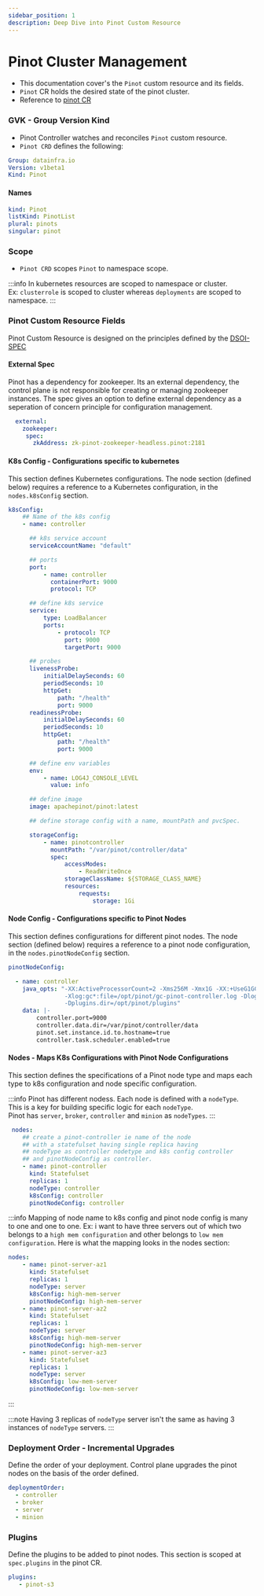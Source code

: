 ```yaml
---
sidebar_position: 1
description: Deep Dive into Pinot Custom Resource
---
```


# Pinot Cluster Management


- This documentation cover's the ```Pinot``` custom resource and its fields.
- ```Pinot``` CR holds the desired state of the pinot cluster.
- Reference to [pinot CR](https://github.com/datainfrahq/pinot-control-plane-k8s/blob/main/tutorials/00-pinot-basic/pinot-basic.yaml)


### GVK - Group Version Kind

-   Pinot Controller watches and reconciles `Pinot` custom resource.
-   `Pinot CRD` defines the following:

```yaml
Group: datainfra.io
Version: v1beta1
Kind: Pinot
```

#### Names

```yaml
kind: Pinot
listKind: PinotList
plural: pinots
singular: pinot
```

### Scope

-   `Pinot CRD` scopes `Pinot` to namespace scope.

:::info
In kubernetes resources are scoped to namespace or cluster.  
Ex: `clusterrole` is scoped to cluster whereas `deployments` are scoped to namespace.
:::

### Pinot Custom Resource Fields

Pinot Custom Resource is designed on the principles defined by the [DSOI-SPEC](../../3.distributed-systems-operator-interface/documentation/introduction.md)

#### External Spec

Pinot has a dependency for zookeeper. Its an external dependency, the control plane is not
responsible for creating or managing zookeeper instances. The spec gives an option to define
external dependency as a seperation of concern principle for configuration management.

```yaml
  external:
    zookeeper:
     spec:
       zkAddress: zk-pinot-zookeeper-headless.pinot:2181
```

#### K8s Config - Configurations specific to kubernetes

This section defines Kubernetes configurations. The node section (defined below) requires a reference to a Kubernetes configuration, in the `nodes.k8sConfig` section.

```yaml
k8sConfig:
    ## Name of the k8s config
    - name: controller

      ## k8s service account
      serviceAccountName: "default"

      ## ports
      port:
          - name: controller
            containerPort: 9000
            protocol: TCP

      ## define k8s service
      service:
          type: LoadBalancer
          ports:
              - protocol: TCP
                port: 9000
                targetPort: 9000

      ## probes
      livenessProbe:
          initialDelaySeconds: 60
          periodSeconds: 10
          httpGet:
              path: "/health"
              port: 9000
      readinessProbe:
          initialDelaySeconds: 60
          periodSeconds: 10
          httpGet:
              path: "/health"
              port: 9000

      ## define env variables
      env:
          - name: LOG4J_CONSOLE_LEVEL
            value: info

      ## define image
      image: apachepinot/pinot:latest

      ## define storage config with a name, mountPath and pvcSpec.

      storageConfig:
          - name: pinotcontroller
            mountPath: "/var/pinot/controller/data"
            spec:
                accessModes:
                    - ReadWriteOnce
                storageClassName: ${STORAGE_CLASS_NAME}
                resources:
                    requests:
                        storage: 1Gi
```

#### Node Config - Configurations specific to Pinot Nodes

This section defines configurations for different pinot nodes. The node section (defined below) requires a reference to a pinot node configuration, in the `nodes.pinotNodeConfig` section.

```yaml
pinotNodeConfig:

  - name: controller
    java_opts: "-XX:ActiveProcessorCount=2 -Xms256M -Xmx1G -XX:+UseG1GC -XX:MaxGCPauseMillis=200
                -Xlog:gc*:file=/opt/pinot/gc-pinot-controller.log -Dlog4j2.configurationFile=/opt/pinot/conf/log4j2.xml
                -Dplugins.dir=/opt/pinot/plugins"
    data: |-
        controller.port=9000
        controller.data.dir=/var/pinot/controller/data
        pinot.set.instance.id.to.hostname=true
        controller.task.scheduler.enabled=true
```

#### Nodes - Maps K8s Configurations with Pinot Node Configurations

This section defines the specifications of a Pinot node type and maps each type to k8s configuration and node specific configuration.

:::info
Pinot has different nodess. Each node is defined with a `nodeType`.  
This is a key for building specific logic for each `nodeType`.  
Pinot has `server`, `broker`, `controller` and `minion` as `nodeTypes`.
:::

```yaml
 nodes:
    ## create a pinot-controller ie name of the node
    ## with a statefulset having single replica having
    ## nodeType as controller nodetype and k8s config controller
    ## and pinotNodeConfig as controller.
    - name: pinot-controller
      kind: Statefulset
      replicas: 1
      nodeType: controller
      k8sConfig: controller
      pinotNodeConfig: controller

```

:::info
Mapping of node name to k8s config and pinot node config is many to one and one to one.
Ex: i want to have three servers out of which two belongs to a `high mem configuration` and other belongs to `low mem configuration`. Here is what the mapping looks in the nodes section:

```yaml
nodes:
    - name: pinot-server-az1
      kind: Statefulset
      replicas: 1
      nodeType: server
      k8sConfig: high-mem-server
      pinotNodeConfig: high-mem-server
    - name: pinot-server-az2
      kind: Statefulset
      replicas: 1
      nodeType: server
      k8sConfig: high-mem-server
      pinotNodeConfig: high-mem-server
    - name: pinot-server-az3
      kind: Statefulset
      replicas: 1
      nodeType: server
      k8sConfig: low-mem-server
      pinotNodeConfig: low-mem-server
```

:::

:::note
Having 3 replicas of `nodeType` server isn't the same as having 3 instances of `nodeType` servers.
:::

### Deployment Order - Incremental Upgrades

Define the order of your deployment. Control plane upgrades the pinot nodes on the basis of the
order defined.


```yaml
deploymentOrder:
  - controller
  - broker
  - server
  - minion
```

### Plugins

Define the plugins to be added to pinot nodes. This section is scoped at `spec.plugins` in the pinot CR.

```yaml
plugins:
   - pinot-s3
```
